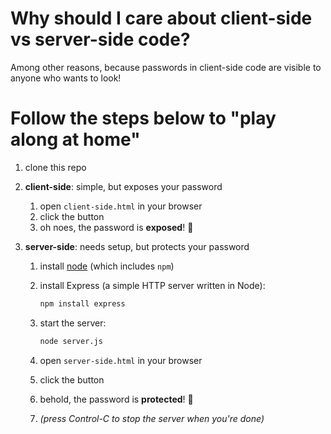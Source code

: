 # Why should I care about client-side vs server-side code?

Among other reasons, because passwords in client-side code are visible to anyone
who wants to look!

# Follow the steps below to "play along at home"

1. clone this repo

1. **client-side**: simple, but exposes your password

   1. open `client-side.html` in your browser
   1. click the button
   1. oh noes, the password is **exposed**! 💩

1. **server-side**: needs setup, but protects your password

   1. install [node](https://nodejs.org/en/) (which includes `npm`)

   1. install Express (a simple HTTP server written in Node):

      ```sh
      npm install express
      ```

   1. start the server:

      ```sh
      node server.js
      ```

   1. open `server-side.html` in your browser
   1. click the button
   1. behold, the password is **protected**!  🎉
   1. _(press Control-C to stop the server when you're done)_

